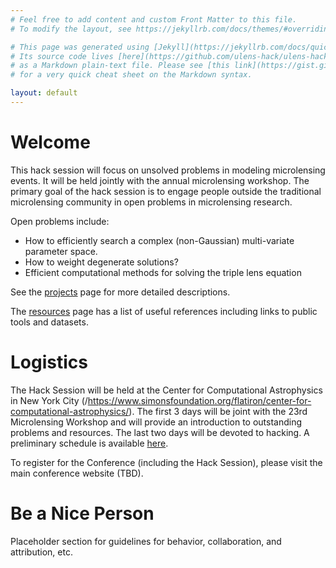 ```yaml
---
# Feel free to add content and custom Front Matter to this file.
# To modify the layout, see https://jekyllrb.com/docs/themes/#overriding-theme-defaults

# This page was generated using [Jekyll](https://jekyllrb.com/docs/quickstart/).
# Its source code lives [here](https://github.com/ulens-hack/ulens-hack.github.io /blob/master/index.md)
# as a Markdown plain-text file. Please see [this link](https://gist.github.com/roachhd/779fa77e9b90fe945b0c)
# for a very quick cheat sheet on the Markdown syntax.

layout: default
---
```


# Welcome

This hack session will focus on unsolved problems in modeling
microlensing events. It will be held jointly with the annual
microlensing workshop. The primary goal of the hack session is to
engage people outside the traditional microlensing community in open
problems in microlensing research.


Open problems include:
* How to efficiently search a complex (non-Gaussian) multi-variate parameter space.
* How to weight degenerate solutions?
* Efficient computational methods for solving the triple lens equation

See the [projects](/projects/) page for more detailed descriptions. 

The [resources](/resources/) page has a list of useful references
including links to public tools and datasets.

# Logistics

The Hack Session will be held at the Center for Computational
Astrophysics in New York City
(/https://www.simonsfoundation.org/flatiron/center-for-computational-astrophysics/). The
first 3 days will be joint with the 23rd Microlensing Workshop and will
provide an introduction to outstanding problems and resources. The
last two days will be devoted to hacking. A preliminary schedule is
available [here](/schedule/).

To register for the Conference (including the Hack Session), please
visit the main conference website (TBD).

# Be a Nice Person

Placeholder section for guidelines for behavior, collaboration, and
attribution, etc.